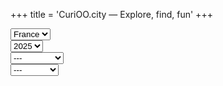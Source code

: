 +++
title = 'CuriOO.city — Explore, find, fun'
+++

<div class="row" class="mt-5">
    <div class="col -3 mt-3">
        <select class="form-select" name="country" id="country-select">
            <option value="fr">France</option>
        </select>
    </div>
    <div class="col-3 mt-3">
        <select class="form-select" name="year" id="year-select">
            <option value="2025">2025</option>
        </select>
    </div>
    <div class="col-3 mt-3">
        <select class="form-select" name="type" id="type-select">
            <option value="0">---</option>
            <option value="1">Nature</option>
            <option value="2">Monument</option>
            <option value="3">Culte</option>
            <option value="4">Event</option>
            <option value="5">Location</option>
        </select>
    </div>
    <div class="col-3 mt-3">
        <select class="form-select" name="category" id="category-select">
            <option value="0">---</option>
            <option value="1">Place</option>
            <option value="2">Mountain</option>
            <option value="3">Castle</option>           
            <option value="4">Beach</option> 
            <option value="5">Forest</option> 
            <option value="6">Museum</option>
            <option value="7">Park</option>
        </select>
    </div>
</div>
<script>
    let row = '<div class="row">';
    for (i = 1 ; i < 25 ; i++) {
        row += '<div class="col-3"><img src="/images/cards/' + i + '-min.png" width="100%" style="padding-top: 25px;" /></div>';
    }
    row += '</div>';
    document.write(row);
</script>
<br><br>